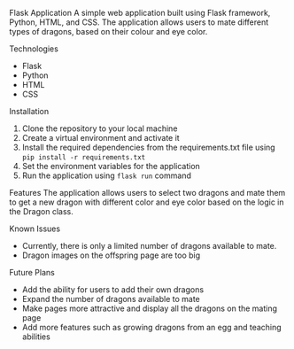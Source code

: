 Flask Application
A simple web application built using Flask framework, Python, HTML, and CSS. The application allows users to mate different types of dragons, based on their colour and eye color.

Technologies
- Flask
- Python
- HTML
- CSS

Installation
1. Clone the repository to your local machine
2. Create a virtual environment and activate it
3. Install the required dependencies from the requirements.txt file using `pip install -r requirements.txt`
4. Set the environment variables for the application
5. Run the application using `flask run` command

Features
The application allows users to select two dragons and mate them to get a new dragon with different color and eye color based on the logic in the Dragon class.

Known Issues
- Currently, there is only a limited number of dragons available to mate.
- Dragon images on the offspring page are too big

Future Plans
- Add the ability for users to add their own dragons
- Expand the number of dragons available to mate
- Make pages more attractive and display all the dragons on the mating page
- Add more features such as growing dragons from an egg and teaching abilities
